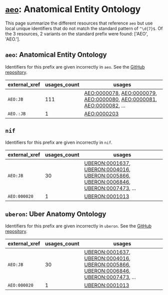 # [`aeo`](https://bioregistry.io/aeo): Anatomical Entity Ontology

This page summarize the different resources that reference `aeo`
but use local unique identifiers that do not match the standard pattern of
`^\d{7}$`. Of the 3 resources,
2 variants on the standard prefix were found: ['AEO', 'AEO.'].

## `aeo`: Anatomical Entity Ontology

Identifiers for this prefix are given incorrectly in `aeo`. See the [GitHub repository](https://github.com/obophenotype/human-developmental-anatomy-ontology).

| external_xref   |   usages_count | usages                                                                                                                                                                                                                                                                                                     |
|-----------------|----------------|------------------------------------------------------------------------------------------------------------------------------------------------------------------------------------------------------------------------------------------------------------------------------------------------------------|
| `AEO:JB`        |            111 | [AEO:0000078](http://purl.obolibrary.org/obo/AEO_0000078), [AEO:0000079](http://purl.obolibrary.org/obo/AEO_0000079), [AEO:0000080](http://purl.obolibrary.org/obo/AEO_0000080), [AEO:0000081](http://purl.obolibrary.org/obo/AEO_0000081), [AEO:0000082](http://purl.obolibrary.org/obo/AEO_0000082), ... |
| `AEO.:JB`       |              1 | [AEO:0000203](http://purl.obolibrary.org/obo/AEO_0000203)                                                                                                                                                                                                                                                  |

## `nif`

Identifiers for this prefix are given incorrectly in `nif`.

| external_xref   |   usages_count | usages                                                                                                                                                                                                                                                                                                                                   |
|-----------------|----------------|------------------------------------------------------------------------------------------------------------------------------------------------------------------------------------------------------------------------------------------------------------------------------------------------------------------------------------------|
| `AEO:JB`        |             30 | [UBERON:0001637](http://purl.obolibrary.org/obo/UBERON_0001637), [UBERON:0004016](http://purl.obolibrary.org/obo/UBERON_0004016), [UBERON:0005866](http://purl.obolibrary.org/obo/UBERON_0005866), [UBERON:0006846](http://purl.obolibrary.org/obo/UBERON_0006846), [UBERON:0007473](http://purl.obolibrary.org/obo/UBERON_0007473), ... |
| `AEO:000020`    |              1 | [UBERON:0001013](http://purl.obolibrary.org/obo/UBERON_0001013)                                                                                                                                                                                                                                                                          |

## `uberon`: Uber Anatomy Ontology

Identifiers for this prefix are given incorrectly in `uberon`. See the [GitHub repository](https://github.com/obophenotype/uberon).

| external_xref   |   usages_count | usages                                                                                                                                                                                                                                                                                                                                   |
|-----------------|----------------|------------------------------------------------------------------------------------------------------------------------------------------------------------------------------------------------------------------------------------------------------------------------------------------------------------------------------------------|
| `AEO:JB`        |             30 | [UBERON:0001637](http://purl.obolibrary.org/obo/UBERON_0001637), [UBERON:0004016](http://purl.obolibrary.org/obo/UBERON_0004016), [UBERON:0005866](http://purl.obolibrary.org/obo/UBERON_0005866), [UBERON:0006846](http://purl.obolibrary.org/obo/UBERON_0006846), [UBERON:0007473](http://purl.obolibrary.org/obo/UBERON_0007473), ... |
| `AEO:000020`    |              1 | [UBERON:0001013](http://purl.obolibrary.org/obo/UBERON_0001013)                                                                                                                                                                                                                                                                          |

